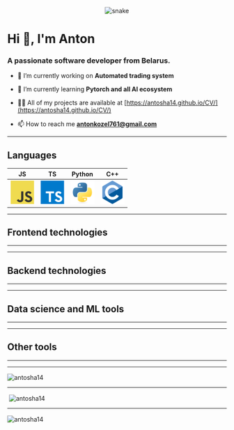 <p align="center">
 <img width="1000" src="assets/github-snake.svg" alt="snake"/>
</p>

<h1 align="left">Hi 👋, I'm Anton</h1>
<h3 align="left">A passionate software developer from Belarus.</h3>

- 🔭 I’m currently working on **Automated trading system**

- 🌱 I’m currently learning **Pytorch and all AI ecosystem**

- 👨‍💻 All of my projects are available at [https://antosha14.github.io/CV/](https://antosha14.github.io/CV/)

- 📫 How to reach me **antonkozel761@gmail.com**

---
## Languages
| JS                                                                                                                                          | TS                                                                                                                             | Python                                                                                                                                                              | C++                                                                                                                                                 |
| ------------------------------------------------------------------------------------------------------------------------------------------------- | ----------------------------------------------------------------------------------------------------------------------------- | ---------------------------------------------------------------------------------------------------------------------------------------------------------------- | -------------------------------------------------------------------------------------------------------------------------------------------------------- | 
| <img src="https://github.com/devicons/devicon/blob/master/icons/javascript/javascript-original.svg" title="JavaScript" alt="JavaScript" width="55" height="55"/> | <img src="https://github.com/devicons/devicon/blob/master/icons/typescript/typescript-original.svg" title="Typescript"  alt="Typescript" width="55" height="55"/> | <img src="https://github.com/devicons/devicon/blob/master/icons/python/python-original.svg" title="Python"  alt="Python" width="55" height="55"/> | <img src="https://github.com/devicons/devicon/blob/master/icons/c/c-original.svg" title="C"  alt="C" width="55" height="55"/> |

---
## Frontend technologies


---
---
## Backend technologies


---
---
## Data science and ML tools


---
---
## Other tools


---

---
<p><img align="center" src="https://github-readme-stats.vercel.app/api/top-langs?username=antosha14&show_icons=true&locale=en&layout=compact" alt="antosha14" /></p>

---
<p>&nbsp;<img align="center" src="https://github-readme-stats.vercel.app/api?username=antosha14&show_icons=true&locale=en" alt="antosha14" /></p>

---
<p><img align="center" src="https://github-readme-streak-stats.herokuapp.com/?user=antosha14&" alt="antosha14" /></p>
